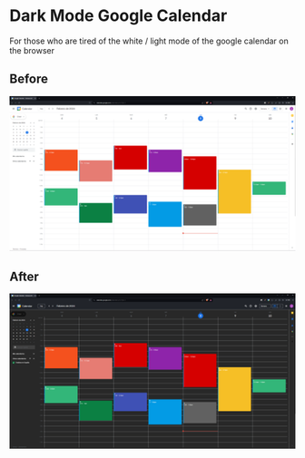 # Dark Mode Google Calendar

For those who are tired of the white / light mode of the google calendar on the browser


## Before
![Light mode calendar](https://raw.githubusercontent.com/JSempereDev/Dark-Mode-GCalendar/main/img/README_img/Light.png)

## After
![Dark mode calendar](https://raw.githubusercontent.com/JSempereDev/Dark-Mode-GCalendar/main/img/README_img/Dark.png)

